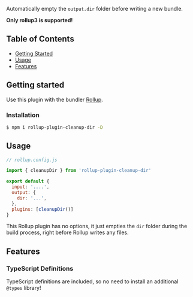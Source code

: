 Automatically empty the `output.dir` folder before writing a new bundle.

**Only rollup3 is supported!**

## Table of Contents

- [Getting Started](#getting_started)
- [Usage](#usage)
- [Features](#features)

## Getting started <a name = "getting_started"></a>

Use this plugin with the bundler [Rollup](https://rollupjs.org).

### Installation

```sh
$ npm i rollup-plugin-cleanup-dir -D
```

## Usage <a name = "usage"></a>

```javascript
// rollup.config.js

import { cleanupDir } from 'rollup-plugin-cleanup-dir'

export default {
  input: '....',
  output: {
    dir: '...',
  },
  plugins: [cleanupDir()]
}
```

This Rollup plugin has no options, it just empties the `dir` folder during the build process, right before Rollup writes any files.


## Features <a name = "features"></a>

### TypeScript Definitions <a name = "typescript"></a>

TypeScript definitions are included, so no need to install an additional `@types` library!

